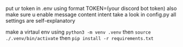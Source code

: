 put ur token in .env using format TOKEN=(your discord bot token)
also make sure u enable message content intent
take a look in config.py all settings are self-explanatory

make a virtaul env using `python3 -m venv .venv`
then `source ./.venv/bin/activate`
then `pip install -r requirements.txt`
